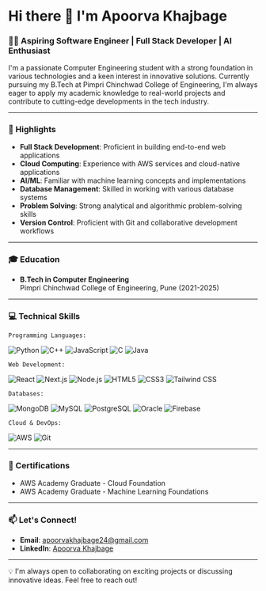 # Hi there 👋 I'm Apoorva Khajbage

### 👨‍💻 Aspiring Software Engineer | Full Stack Developer | AI Enthusiast

I'm a passionate Computer Engineering student with a strong foundation in various technologies and a keen interest in innovative solutions. Currently pursuing my B.Tech at Pimpri Chinchwad College of Engineering, I'm always eager to apply my academic knowledge to real-world projects and contribute to cutting-edge developments in the tech industry.

---

### 🌟 Highlights

- **Full Stack Development**: Proficient in building end-to-end web applications
- **Cloud Computing**: Experience with AWS services and cloud-native applications
- **AI/ML**: Familiar with machine learning concepts and implementations
- **Database Management**: Skilled in working with various database systems
- **Problem Solving**: Strong analytical and algorithmic problem-solving skills
- **Version Control**: Proficient with Git and collaborative development workflows

---

### 🎓 Education

- **B.Tech in Computer Engineering**  
  Pimpri Chinchwad College of Engineering, Pune (2021-2025)

---

### 💻 Technical Skills

`Programming Languages:`
<p align="left">
  <img src="https://img.shields.io/badge/Python-3776AB?style=for-the-badge&logo=python&logoColor=white" alt="Python" />
  <img src="https://img.shields.io/badge/C++-00599C?style=for-the-badge&logo=cplusplus&logoColor=white" alt="C++" />
  <img src="https://img.shields.io/badge/JavaScript-F7DF1E?style=for-the-badge&logo=javascript&logoColor=black" alt="JavaScript" />
  <img src="https://img.shields.io/badge/C-A8B9CC?style=for-the-badge&logo=c&logoColor=white" alt="C" />
  <img src="https://img.shields.io/badge/Java-007396?style=for-the-badge&logo=java&logoColor=white" alt="Java" />
</p>

`Web Development:`
<p align="left">
  <img src="https://img.shields.io/badge/React-61DAFB?style=for-the-badge&logo=react&logoColor=black" alt="React" />
  <img src="https://img.shields.io/badge/Next.js-000000?style=for-the-badge&logo=nextdotjs&logoColor=white" alt="Next.js" />
  <img src="https://img.shields.io/badge/Node.js-339933?style=for-the-badge&logo=nodedotjs&logoColor=white" alt="Node.js" />
  <img src="https://img.shields.io/badge/HTML5-E34F26?style=for-the-badge&logo=html5&logoColor=white" alt="HTML5" />
  <img src="https://img.shields.io/badge/CSS3-1572B6?style=for-the-badge&logo=css3&logoColor=white" alt="CSS3" />
  <img src="https://img.shields.io/badge/Tailwind_CSS-38B2AC?style=for-the-badge&logo=tailwind-css&logoColor=white" alt="Tailwind CSS" />
</p>

`Databases:`
<p align="left">
  <img src="https://img.shields.io/badge/MongoDB-47A248?style=for-the-badge&logo=mongodb&logoColor=white" alt="MongoDB" />
  <img src="https://img.shields.io/badge/MySQL-4479A1?style=for-the-badge&logo=mysql&logoColor=white" alt="MySQL" />
  <img src="https://img.shields.io/badge/PostgreSQL-336791?style=for-the-badge&logo=postgresql&logoColor=white" alt="PostgreSQL" />
  <img src="https://img.shields.io/badge/Oracle-F80000?style=for-the-badge&logo=oracle&logoColor=white" alt="Oracle" />
  <img src="https://img.shields.io/badge/Firebase-FFCA28?style=for-the-badge&logo=firebase&logoColor=black" alt="Firebase"/>
</p>

`Cloud & DevOps:`
<p align="left">
  <img src="https://img.shields.io/badge/Amazon_AWS-232F3E?style=for-the-badge&logo=amazonaws&logoColor=white" alt="AWS" />
  <img src="https://img.shields.io/badge/Git-F05032?style=for-the-badge&logo=git&logoColor=white" alt="Git" />
</p>

---

### 🏅 Certifications

- AWS Academy Graduate - Cloud Foundation
- AWS Academy Graduate - Machine Learning Foundations

---

### 📫 Let's Connect!

- **Email**: [apoorvakhajbage24@gmail.com](mailto:apoorvakhajbage24@gmail.com)
- **LinkedIn**: [Apoorva Khajbage](https://www.linkedin.com/in/apoorva-khajbage-26b20b22a)

---

💡 I'm always open to collaborating on exciting projects or discussing innovative ideas. Feel free to reach out!

